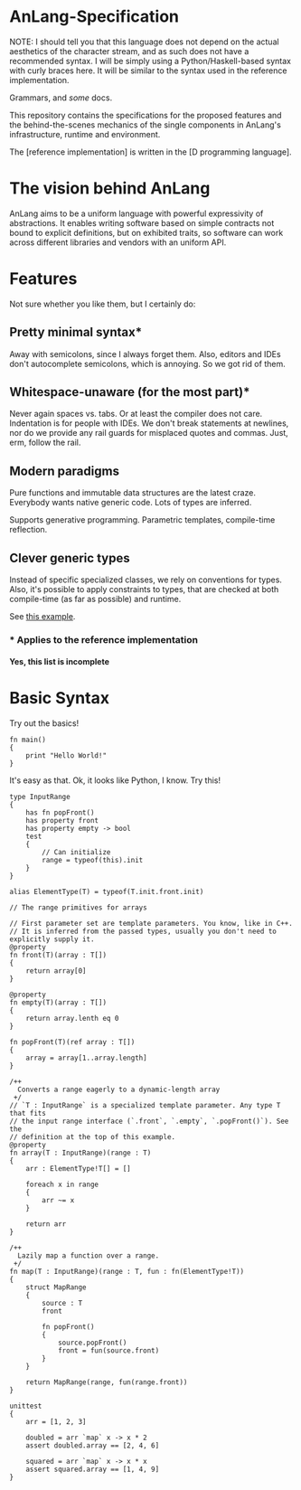 AnLang-Specification
====================

NOTE: I should tell you that this language does not depend on the actual
      aesthetics of the character stream, and as such does not have a
      recommended syntax. I will be simply using a Python/Haskell-based syntax
      with curly braces here. It will be similar to the syntax used in the
      reference implementation.

Grammars, and *some* docs.

This repository contains the specifications for the proposed features and the behind-the-scenes mechanics of the single components in AnLang's infrastructure, runtime and environment.

The [reference implementation] is written in the [D programming language].

The vision behind AnLang
========================

AnLang aims to be a uniform language with powerful expressivity of abstractions. It enables writing software based on simple contracts not bound to explicit definitions, but on exhibited traits, so software can work across different libraries and vendors with an uniform API.

Features
========

Not sure whether you like them, but I certainly do:

## Pretty minimal syntax*

Away with semicolons, since I always forget them. Also, editors and IDEs don't autocomplete semicolons, which is annoying. So we got rid of them.

## Whitespace-unaware (for the most part)*

Never again spaces vs. tabs. Or at least the compiler does not care. Indentation is for people with IDEs. We don't break statements at newlines, nor do we provide any rail guards for misplaced quotes and commas. Just, erm, follow the rail.

## Modern paradigms

Pure functions and immutable data structures are the latest craze. Everybody wants native generic code. Lots of types are inferred.

Supports generative programming. Parametric templates, compile-time reflection.

## Clever generic types

Instead of specific specialized classes, we rely on conventions for types. Also, it's possible to apply constraints to types, that are checked at both compile-time (as far as possible) and runtime.

See [this example](https://github.com/AnhNhan/AnLang-Specification/blob/master/mocks/types/type-capsule.al).

### * Applies to the reference implementation

#### Yes, this list is incomplete

Basic Syntax
============

Try out the basics!

```anlang
fn main()
{
    print "Hello World!"
}
```

It's easy as that. Ok, it looks like Python, I know. Try this!

```anlang
type InputRange
{
    has fn popFront()
    has property front
    has property empty -> bool
    test
    {
        // Can initialize
        range = typeof(this).init
    }
}

alias ElementType(T) = typeof(T.init.front.init)

// The range primitives for arrays

// First parameter set are template parameters. You know, like in C++.
// It is inferred from the passed types, usually you don't need to explicitly supply it.
@property
fn front(T)(array : T[])
{
    return array[0]
}

@property
fn empty(T)(array : T[])
{
    return array.lenth eq 0
}

fn popFront(T)(ref array : T[])
{
    array = array[1..array.length]
}

/++
  Converts a range eagerly to a dynamic-length array
 +/
// `T : InputRange` is a specialized template parameter. Any type T that fits
// the input range interface (`.front`, `.empty`, `.popFront()`). See the
// definition at the top of this example.
@property
fn array(T : InputRange)(range : T)
{
    arr : ElementType!T[] = []

    foreach x in range
    {
        arr ~= x
    }

    return arr
}

/++
  Lazily map a function over a range.
 +/
fn map(T : InputRange)(range : T, fun : fn(ElementType!T))
{
    struct MapRange
    {
        source : T
        front

        fn popFront()
        {
            source.popFront()
            front = fun(source.front)
        }
    }

    return MapRange(range, fun(range.front))
}

unittest
{
    arr = [1, 2, 3]

    doubled = arr `map` x -> x * 2
    assert doubled.array == [2, 4, 6]

    squared = arr `map` x -> x * x
    assert squared.array == [1, 4, 9]
}
```
